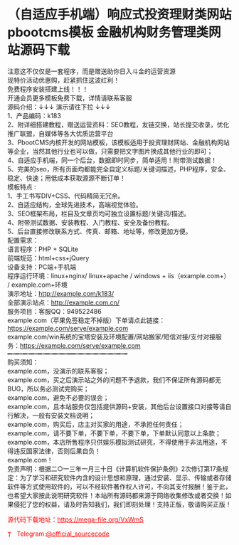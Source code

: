# （自适应手机端）响应式投资理财类网站pbootcms模板 金融机构财务管理类网站源码下载

注意这不仅仅是一套程序，而是赠送助你日入斗金的运营资源<br>现特价活动优惠购，赶紧抓住这波红利！<br>免费程序安装搭建上线！！！<br>开通会员更多模板免费下载，详情请联系客服<br>源码介绍：↓↓↓  演示请往下拉   ↓↓↓<br>1、产品编码：k183<br>2、附详细搭建教程，赠送运营资料：SEO教程，友链交换，站长提交收录，优化推广联盟，自媒体等各大优质运营平台<br>3、PbootCMS内核开发的网站模板，该模板适用于投资理财网站、金融机构网站等企业，当然其他行业也可以做，只需要把文字图片换成其他行业的即可；<br>4、自适应手机端，同一个后台，数据即时同步，简单适用！附带测试数据！<br>5、完美的seo，所有页面均都能完全自定义标题/关键词描述，PHP程序，安全、稳定、快速；用低成本获取源源不断订单！<br>模板特点 :<br>1、手工书写DIV+CSS、代码精简无冗余。<br>2、自适应结构，全球先进技术，高端视觉体验。<br>3、SEO框架布局，栏目及文章页均可独立设置标题/关键词/描述。<br>4、附带测试数据、安装教程、入门教程、安全及备份教程。<br>5、后台直接修改联系方式、传真、邮箱、地址等，修改更加方便。<br>配置需求：<br>语言程序：PHP + SQLite<br>前端规范：html+css+jQuery<br>设备支持：PC端+手机端<br>程序运行环境：linux+nginx/ linux+apache / windows + iis（example.com+） / example.com+环境<br>演示地址：http://example.com/k183/<br>全部演示站点：http://example.com.cn/<br>服务项目：客服QQ：949522486<br>example.com（苹果免签稳定不掉版）下单请点此链接：https://example.com/serve/example.com<br>example.com/win系统的宝塔安装及环境配置/网站搬家/短信对接/支付对接服务：https://example.com/serve/example.com<br>━┅━┅━┅━┅━┅━┅━┅━┅━━┅━┅━┅━┅━┅━┅━┅━<br>购买须知：      <br>example.com，没演示的联系客服；<br>example.com，买之后演示站之外的问题不予退款，我们不保证所有源码都无BUG，所以务必测试完购买；<br>example.com，避免不必要的误会；<br>example.com，且本站服务仅包括提供源码+安装，其他后台设置接口对接等请自行解决，一般有安装文档说明；<br>example.com，购买后，店主对买家的用途，不承担任何责任；<br>example.com，请不要下单，不要下单，不要下单，下单默认同意以上条款；<br>example.com，本店所售程序只供娱乐模拟测试研究，不得使用于非法用途，不得违反国家法律，否则后果自负！<br>example.com！<br>免责声明：根据二○一三年一月三十日《计算机软件保护条例》2次修订第17条规定：为了学习和研究软件内含的设计思想和原理，通过安装、显示、传输或者存储软件等方式使用软件的，可以不经软件著作权人许可，不向其支付报酬！鉴于此，也希望大家按此说明研究软件！本站所有源码都来源于网络收集修改或者交换！如果侵犯了您的权益，请及时告知我们，我们即刻处理！支持正版，敬请购买正版！<br>


<p style="color: red;">源代码下载地址：<a href="https://mega-file.org/VxWmS" style="color: red;">https://mega-file.org/VxWmS</a></p><p style="color: red;"><img src="https://cdn-icons-png.flaticon.com/512/2111/2111646.png" alt="Telegram Icon" style="width: 16px; vertical-align: middle; margin-right: 5px;">Telegram:<a href="https://t.me/official_sourcecode" style="color: red;">@official_sourcecode</a></p>